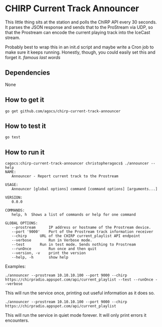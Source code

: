 CHIRP Current Track Announcer
=============================

This little thing sits at the station and polls the ChIRP API every 30 seconds.
It parses the JSON response and sends that to the ProStream via UDP, so that the
Prostream can encode the current playing track into the IceCast stream.

Probably best to wrap this in an init.d script and maybe write a Cron job to 
make sure it keeps running. Honestly, though, you could easily set this and 
forget it. *famous last words*

Dependencies
------------

None

How to get it
---------------

```
go get github.com/agocs/chirp-current-track-announcer
```

How to test it
--------------

```
go test
```

How to run it
-------------

```
cagocs:chirp-current-track-announcer christopheragocs$ ./announcer --help
NAME:
   Announcer - Report current track to the Prostream

USAGE:
   Announcer [global options] command [command options] [arguments...]

VERSION:
   0.0.0

COMMANDS:
   help, h	Shows a list of commands or help for one command

GLOBAL OPTIONS:
   --prostream 		IP address or hostname of the Prostream device.
   --port '9000'	Port of the Prostream track information receiver
   --chirp 		URL of the CHIRP current_playlist API endpoint
   --verbose		Run in Verbose mode.
   --test		Run in test mode. Sends nothing to Prostream
   --runOnce		Run once and then quit
   --version, -v	print the version
   --help, -h		show help
```


Examples:

```
./announcer --prostream 10.10.10.100 --port 9000 --chirp https://chirpradio.appspot.com/api/current_playlist --test --runOnce --verbose
```

This will run the service once, printing out useful information as it does so. 


```
./announcer --prostream 10.10.10.100 --port 9000 --chirp https://chirpradio.appspot.com/api/current_playlist
```

This will run the service in quiet mode forever. It will only print errors it encounters.
